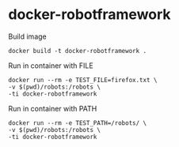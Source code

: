 # docker-robotframework

Build image
```
docker build -t docker-robotframework .
```

Run in container with FILE
```
docker run --rm -e TEST_FILE=firefox.txt \
-v $(pwd)/robots:/robots \
-ti docker-robotframework
```

Run in container with PATH
```
docker run --rm -e TEST_PATH=/robots/ \
-v $(pwd)/robots:/robots \
-ti docker-robotframework
```